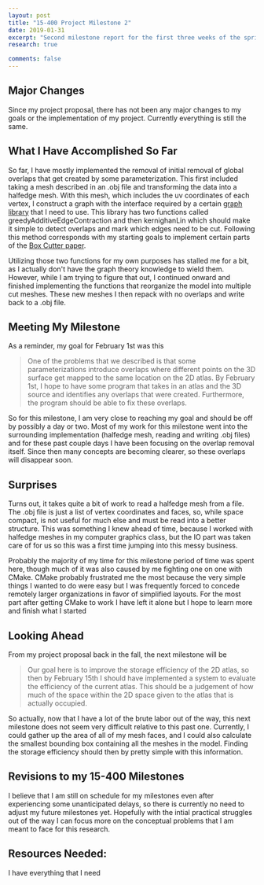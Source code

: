 ```yaml
---
layout: post
title: "15-400 Project Milestone 2"
date: 2019-01-31
excerpt: "Second milestone report for the first three weeks of the spring semester"
research: true

comments: false
---
```


## Major Changes

Since my project proposal, there has not been any major changes to my goals or the implementation of my project. Currently everything is still the same.

## What I Have Accomplished So Far

So far, I have mostly implemented the removal of initial removal of global overlaps that get created by some parameterization. This first included taking a mesh described in an .obj file and transforming the data into a halfedge mesh. With this mesh, which includes the uv coordinates of each vertex, I construct a graph with the interface required by a certain [graph library](http://www.andres.sc/graph.html) that I need to use. This library has two functions called greedyAdditiveEdgeContraction and then kernighanLin which should make it simple to detect overlaps and mark which edges need to be cut. Following this method corresponds with my starting goals to implement certain parts of the [Box Cutter paper](http://www.cs.ubc.ca/labs/imager/tr/2018/BoxCutter/Limper2018_BoxCutter.pdf). 

Utilizing those two functions for my own purposes has stalled me for a bit, as I actually don't have the graph theory knowledge to wield them. However, while I am trying to figure that out, I continued onward and finished implementing the functions that reorganize the model into multiple cut meshes. These new meshes I then repack with no overlaps and write back to a .obj file.

## Meeting My Milestone

As a reminder, my goal for February 1st was this

> One of the problems that we described is that some parameterizations introduce overlaps where different points on the 3D surface get mapped to the same location on the 2D atlas. By February 1st, I hope to have some program that takes in an atlas and the 3D source and identifies any overlaps that were created. Furthermore, the program should be able to fix these overlaps.

So for this milestone, I am very close to reaching my goal and should be off by possibly a day or two. Most of my work for this milestone went into the surrounding implementation (halfedge mesh, reading and writing .obj files) and for these past couple days I have been focusing on the overlap removal itself. Since then many concepts are becoming clearer, so these overlaps will disappear soon. 

## Surprises

Turns out, it takes quite a bit of work to read a halfedge mesh from a file. The .obj file is just a list of vertex coordinates and faces, so, while
space compact, is not useful for much else and must be read into a better
structure. This was something I knew ahead of time, because I worked
with halfedge meshes in my computer graphics class, but the IO part
was taken care of for us so this was a first time jumping into this messy business. 

Probably the majority of my time for this milestone period of time was spent here, though much of it was also caused by me fighting one on one with CMake. CMake probably frustrated me the most because the very simple things I wanted to do were easy but I was frequently forced to concede remotely larger organizations in favor of simplified layouts. For the most part after getting CMake to work I have left it alone but I hope to learn more and finish what I started

## Looking Ahead

From my project proposal back in the fall, the next milestone will be

> Our goal here is to improve the storage efficiency of the 2D atlas, so then by February 15th I should have implemented a system to evaluate the efficiency of the current atlas. This should be a judgement of how much of the space within the 2D space given to the atlas that is actually occupied.

So actually, now that I have a lot of the brute labor out of the way, this next milestone does not seem very difficult relative to this past one. Currently, I could gather up the area of all of my mesh faces, and I could also calculate the smallest bounding box containing all the meshes in the model. Finding the storage efficiency should then by pretty simple with this information.

## Revisions to my 15-400 Milestones
I believe that I am still on schedule for my milestones even after
experiencing some unanticipated delays, so there is currently no 
need to adjust my future milestones yet. Hopefully with the intial 
practical struggles out of the way I can focus more on the conceptual 
problems that I am meant to face for this research. 

## Resources Needed:
I have everything that I need
